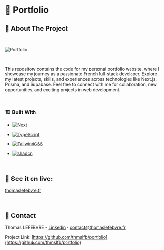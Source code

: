# 💼 Portfolio

## 📙 About The Project

&nbsp;

![Portfolio]()

&nbsp;

This repository contains the code for my personal portfolio website, where I showcase my journey as a passionate French full-stack developer. Explore my latest projects, skills, and experiences across technologies like Next.js, Prisma, and Supabase. Feel free to connect with me for collaboration, new opportunities, and exciting projects in web development.

&nbsp;
&nbsp;

### 🏗️ Built With

- [![Next][Next.js]][Next-url]
- [![TypeScript][TypeScript]][TypeScript-url]
- [![TailwindCSS][Tailwind.css]][Tailwind-url]
- [![shadcn][shadcn]][shadcn-url]

  &nbsp;

## 🔴 See it on live:

[thomaslefebvre.fr](https://thomaslefebvre.fr)

&nbsp;

## 👋 Contact

Thomas LEFEBVRE - [Linkedin](https://www.linkedin.com/in/thomas-ie/) - contact@thomaslefebvre.fr

Project Link: [https://github.com/thmslfb/portfolio](https://github.com/thmslfb/portfolio)

<!-- MARKDOWN LINKS & IMAGES -->
<!-- https://www.markdownguide.org/basic-syntax/#reference-style-links -->

[Next.js]: https://img.shields.io/badge/next.js-000000?style=for-the-badge&logo=nextdotjs&logoColor=white
[Next-url]: https://nextjs.org/
[TypeScript]: https://img.shields.io/badge/TypeScript-3178C6?style=for-the-badge&logo=typescript&logoColor=white
[TypeScript-url]: https://www.typescriptlang.org/
[Tailwind.css]: https://img.shields.io/badge/TailwindCSS-101424?style=for-the-badge&logo=tailwindcss
[Tailwind-url]: https://tailwindcss.com/
[shadcn]: https://img.shields.io/badge/shadcn/ui-000000?style=for-the-badge&logo=shadcn/ui&logoColor=white
[shadcn-url]: https://ui.shadcn.com/
